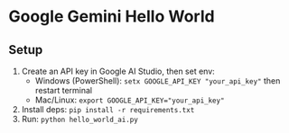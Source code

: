 # Google Gemini Hello World
## Setup
1) Create an API key in Google AI Studio, then set env:
   - Windows (PowerShell): `setx GOOGLE_API_KEY "your_api_key"` then restart terminal
   - Mac/Linux: `export GOOGLE_API_KEY="your_api_key"`
2) Install deps: `pip install -r requirements.txt`
3) Run: `python hello_world_ai.py`
